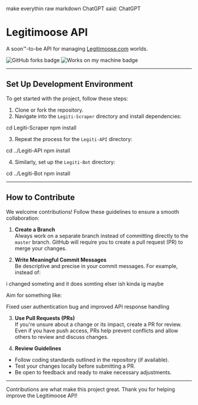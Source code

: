 make everythin raw markdown
ChatGPT said:
ChatGPT

# Legitimoose API
A soon™-to-be API for managing [Legitimoose.com](https://store.legitimoose.com) worlds.

![GitHub forks badge](https://img.shields.io/github/forks/LegitiDevs/LegitimooseApi) ![Works on my machine badge](https://cdn.jsdelivr.net/gh/nikku/works-on-my-machine@v0.4.0/badge.svg)

---

## Set Up Development Environment

To get started with the project, follow these steps:

1. Clone or fork the repository.
2. Navigate into the `Legiti-Scraper` directory and install dependencies:

cd Legiti-Scraper npm install

3. Repeat the process for the `Legiti-API` directory:

cd ../Legiti-API npm install

4. Similarly, set up the `Legiti-Bot` directory:

cd ../Legiti-Bot npm install


---

## How to Contribute

We welcome contributions! Follow these guidelines to ensure a smooth collaboration:

1. **Create a Branch**  
Always work on a separate branch instead of committing directly to the `master` branch. GitHub will require you to create a pull request (PR) to merge your changes.

2. **Write Meaningful Commit Messages**  
Be descriptive and precise in your commit messages. For example, instead of:

i changed someting and it does somting elser ish kinda ig maybe

Aim for something like:

Fixed user authentication bug and improved API response handling


3. **Use Pull Requests (PRs)**  
If you're unsure about a change or its impact, create a PR for review. Even if you have push access, PRs help prevent conflicts and allow others to review and discuss changes.

4. **Review Guidelines**  
- Follow coding standards outlined in the repository (if available).
- Test your changes locally before submitting a PR.
- Be open to feedback and ready to make necessary adjustments.

---

Contributions are what make this project great. Thank you for helping improve the Legitimoose API!  

